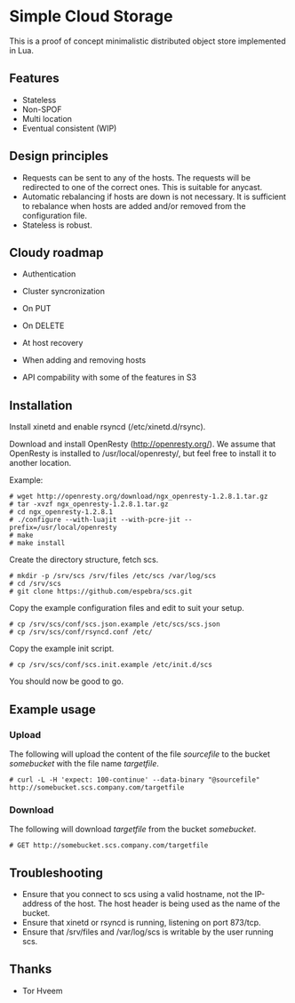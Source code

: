 # Simple Cloud Storage

This is a proof of concept minimalistic distributed object store implemented in
Lua. 

## Features

* Stateless
* Non-SPOF
* Multi location
* Eventual consistent (WIP)

## Design principles

* Requests can be sent to any of the hosts. The requests will be redirected to one of the correct ones. This is suitable for anycast.
* Automatic rebalancing if hosts are down is not necessary. It is sufficient to rebalance when hosts are added and/or removed from the configuration file.
* Stateless is robust.

## Cloudy roadmap

* Authentication
* Cluster syncronization

 * On PUT
 * On DELETE
 * At host recovery
 * When adding and removing hosts

* API compability with some of the features in S3

## Installation

Install xinetd and enable rsyncd (/etc/xinetd.d/rsync).

Download and install OpenResty (http://openresty.org/). We assume that OpenResty is installed to /usr/local/openresty/, but feel free to install it to another location.

Example:

    # wget http://openresty.org/download/ngx_openresty-1.2.8.1.tar.gz
    # tar -xvzf ngx_openresty-1.2.8.1.tar.gz
    # cd ngx_openresty-1.2.8.1
    # ./configure --with-luajit --with-pcre-jit --prefix=/usr/local/openresty
    # make
    # make install

Create the directory structure, fetch scs.

    # mkdir -p /srv/scs /srv/files /etc/scs /var/log/scs
    # cd /srv/scs
    # git clone https://github.com/espebra/scs.git

Copy the example configuration files and edit to suit your setup.

    # cp /srv/scs/conf/scs.json.example /etc/scs/scs.json
    # cp /srv/scs/conf/rsyncd.conf /etc/

Copy the example init script.

    # cp /srv/scs/conf/scs.init.example /etc/init.d/scs

You should now be good to go.

## Example usage

### Upload

The following will upload the content of the file *sourcefile* to the bucket *somebucket* with the file name *targetfile*.

    # curl -L -H 'expect: 100-continue' --data-binary "@sourcefile" http://somebucket.scs.company.com/targetfile

### Download

The following will download *targetfile* from the bucket *somebucket*.

    # GET http://somebucket.scs.company.com/targetfile

## Troubleshooting

* Ensure that you connect to scs using a valid hostname, not the IP-address of the host. The host header is being used as the name of the bucket.
* Ensure that xinetd or rsyncd is running, listening on port 873/tcp.
* Ensure that /srv/files and /var/log/scs is writable by the user running scs.

## Thanks

* Tor Hveem

